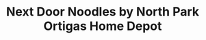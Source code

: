 ---
addr: ' Ortigas Home Depot'
city: Pasig
country: Philippines
description: "Ortigas Home Depot (Do\xF1a Julia Vargas Ave) Pasig City Pasig"
id: 4c7b92fddf08a1cd28c1e05d
lat: 14.585038718112036
lng: 121.06581200103108
title: Next Door Noodles by North Park Ortigas Home Depot
venue: Next Door Noodles by North Park
---